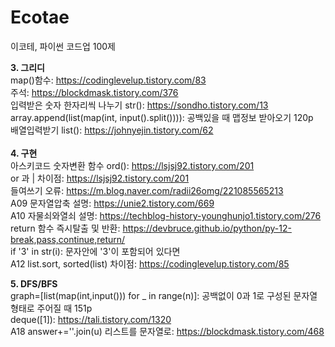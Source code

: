 # Ecotae
이코테, 파이썬 코드업 100제


**3. 그리디** <br/>
map()함수: https://codinglevelup.tistory.com/83 <br/>
주석: https://blockdmask.tistory.com/376 <br/>
입력받은 숫자 한자리씩 나누기 str(): https://sondho.tistory.com/13 <br/>
array.append(list(map(int, input().split()))): 공백있을 때 맵정보 받아오기 120p <br/>
배열입력받기 list(): https://johnyejin.tistory.com/62 <br/>
<br/>
**4. 구현** <br/>
아스키코드 숫자변환 함수 ord(): https://lsjsj92.tistory.com/201 <br/>
or 과 | 차이점: https://lsjsj92.tistory.com/201 <br/>
들여쓰기 오류: https://m.blog.naver.com/radii26omg/221085565213 <br/>
A09 문자열압축 설명: https://unie2.tistory.com/669 <br/>
A10 자물쇠와열쇠 설명: https://techblog-history-younghunjo1.tistory.com/276 <br/>
return 함수 즉시탈출 및 반환: https://devbruce.github.io/python/py-12-break,pass,continue,return/ <br/>
if '3' in str(i): 문자안에 '3'이 포함되어 있다면 <br/>
A12 list.sort, sorted(list) 차이점: https://codinglevelup.tistory.com/85 <br/>

**5. DFS/BFS** <br/>
graph=[list(map(int,input())) for _ in range(n)]: 공백없이 0과 1로 구성된 문자열 형태로 주어질 때 151p <br/>
deque([1]): https://tali.tistory.com/1320 <br/>
A18 answer+=''.join(u) 리스트를 문자열로: https://blockdmask.tistory.com/468 <br/>
